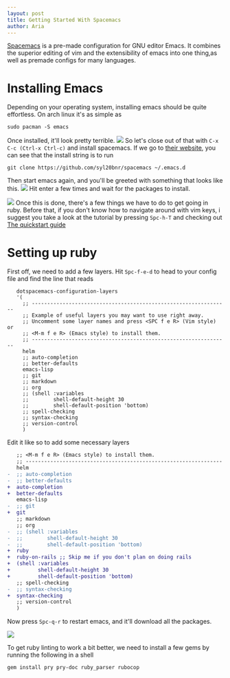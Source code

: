 ```yaml
---
layout: post
title: Getting Started With Spacemacs
author: Aria
---
```


[Spacemacs](http://spacemacs.org) is a pre-made configuration for GNU editor Emacs. It combines the superior editing of vim and the extensibility of emacs into one thing,as well as premade configs for many languages.

Installing Emacs
===================

Depending on your operating system, installing emacs should be quite effortless. On arch linux it's as simple as
```shell
sudo pacman -S emacs
```

Once installed, it'll look pretty terrible.
![]({{site.url}}/assets/getting-started-with-spacemacs/screenshot1.png)
So let's close out of that with `C-x C-c (Ctrl-x Ctrl-c)` and install spacemacs. If we go to [their website](http://spacemacs.org), you can see that the install string is to run
```shell
git clone https://github.com/syl20bnr/spacemacs ~/.emacs.d
```
Then start emacs again, and you'll be greeted with something that looks like this.
![]({{site.url}}/assets/getting-started-with-spacemacs/screenshot2.png)
Hit enter a few times and wait for the packages to install. 

![]({{site.url}}/assets/getting-started-with-spacemacs/screenshot3.png)
Once this is done, there's a few things we have to do to get going in ruby. Before that, if you don't know how to navigate around with vim keys, i suggest you take a look at the tutorial by pressing `Spc-h-T` and checking out [The quickstart guide](http://spacemacs.org/doc/QUICK_START.html)

Setting up ruby
===================

First off, we need to add a few layers. Hit `Spc-f-e-d` to head to your config file and find the line that reads
```elisp
   dotspacemacs-configuration-layers
   '(
     ;; ----------------------------------------------------------------
     ;; Example of useful layers you may want to use right away.
     ;; Uncomment some layer names and press <SPC f e R> (Vim style) or
     ;; <M-m f e R> (Emacs style) to install them.
     ;; ----------------------------------------------------------------
     helm
     ;; auto-completion
     ;; better-defaults
     emacs-lisp
     ;; git
     ;; markdown
     ;; org
     ;; (shell :variables
     ;;        shell-default-height 30
     ;;        shell-default-position 'bottom)
     ;; spell-checking
     ;; syntax-checking
     ;; version-control
     )
```

Edit it like so to add some necessary layers
```diff
   ;; <M-m f e R> (Emacs style) to install them.
   ;; ----------------------------------------------------------------
   helm
-  ;; auto-completion
-  ;; better-defaults
+  auto-completion
+  better-defaults
   emacs-lisp
-  ;; git
+  git
   ;; markdown
   ;; org
-  ;; (shell :variables
-  ;;        shell-default-height 30
-  ;;        shell-default-position 'bottom)
+  ruby
+  ruby-on-rails ;; Skip me if you don't plan on doing rails
+  (shell :variables
+         shell-default-height 30
+         shell-default-position 'bottom)
   ;; spell-checking
-  ;; syntax-checking
+  syntax-checking
   ;; version-control
   )
```

Now press `Spc-q-r` to restart emacs, and it'll download all the packages.

![]({{site.url}}/assets/getting-started-with-spacemacs/screenshot4.png)

To get ruby linting to work a bit better, we need to install a few gems by running the following in a shell
```
gem install pry pry-doc ruby_parser rubocop
```


